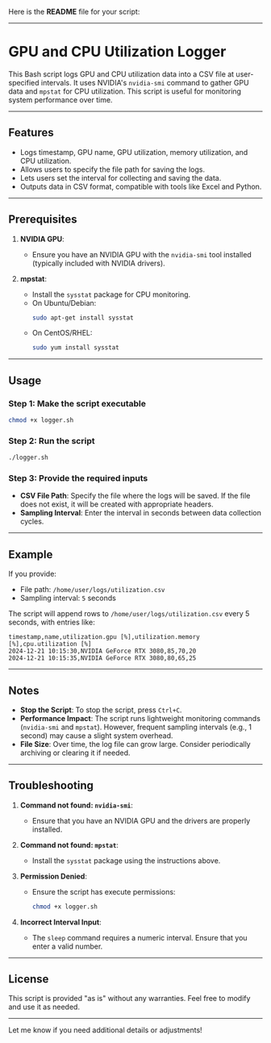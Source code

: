 Here is the **README** file for your script:

---

# GPU and CPU Utilization Logger

This Bash script logs GPU and CPU utilization data into a CSV file at user-specified intervals. It uses NVIDIA's `nvidia-smi` command to gather GPU data and `mpstat` for CPU utilization. This script is useful for monitoring system performance over time.

---

## Features
- Logs timestamp, GPU name, GPU utilization, memory utilization, and CPU utilization.
- Allows users to specify the file path for saving the logs.
- Lets users set the interval for collecting and saving the data.
- Outputs data in CSV format, compatible with tools like Excel and Python.

---

## Prerequisites
1. **NVIDIA GPU**:
   - Ensure you have an NVIDIA GPU with the `nvidia-smi` tool installed (typically included with NVIDIA drivers).

2. **mpstat**:
   - Install the `sysstat` package for CPU monitoring.
   - On Ubuntu/Debian:
     ```bash
     sudo apt-get install sysstat
     ```
   - On CentOS/RHEL:
     ```bash
     sudo yum install sysstat
     ```

---

## Usage

### Step 1: Make the script executable
```bash
chmod +x logger.sh
```

### Step 2: Run the script
```bash
./logger.sh
```

### Step 3: Provide the required inputs
- **CSV File Path**: Specify the file where the logs will be saved. If the file does not exist, it will be created with appropriate headers.
- **Sampling Interval**: Enter the interval in seconds between data collection cycles.

---

## Example
If you provide:
- File path: `/home/user/logs/utilization.csv`
- Sampling interval: `5` seconds

The script will append rows to `/home/user/logs/utilization.csv` every 5 seconds, with entries like:
```csv
timestamp,name,utilization.gpu [%],utilization.memory [%],cpu.utilization [%]
2024-12-21 10:15:30,NVIDIA GeForce RTX 3080,85,70,20
2024-12-21 10:15:35,NVIDIA GeForce RTX 3080,80,65,25
```

---

## Notes
- **Stop the Script**: To stop the script, press `Ctrl+C`.
- **Performance Impact**: The script runs lightweight monitoring commands (`nvidia-smi` and `mpstat`). However, frequent sampling intervals (e.g., 1 second) may cause a slight system overhead.
- **File Size**: Over time, the log file can grow large. Consider periodically archiving or clearing it if needed.

---

## Troubleshooting

1. **Command not found: `nvidia-smi`**:
   - Ensure that you have an NVIDIA GPU and the drivers are properly installed.

2. **Command not found: `mpstat`**:
   - Install the `sysstat` package using the instructions above.

3. **Permission Denied**:
   - Ensure the script has execute permissions:
     ```bash
     chmod +x logger.sh
     ```

4. **Incorrect Interval Input**:
   - The `sleep` command requires a numeric interval. Ensure that you enter a valid number.

---

## License
This script is provided "as is" without any warranties. Feel free to modify and use it as needed.

---

Let me know if you need additional details or adjustments!
